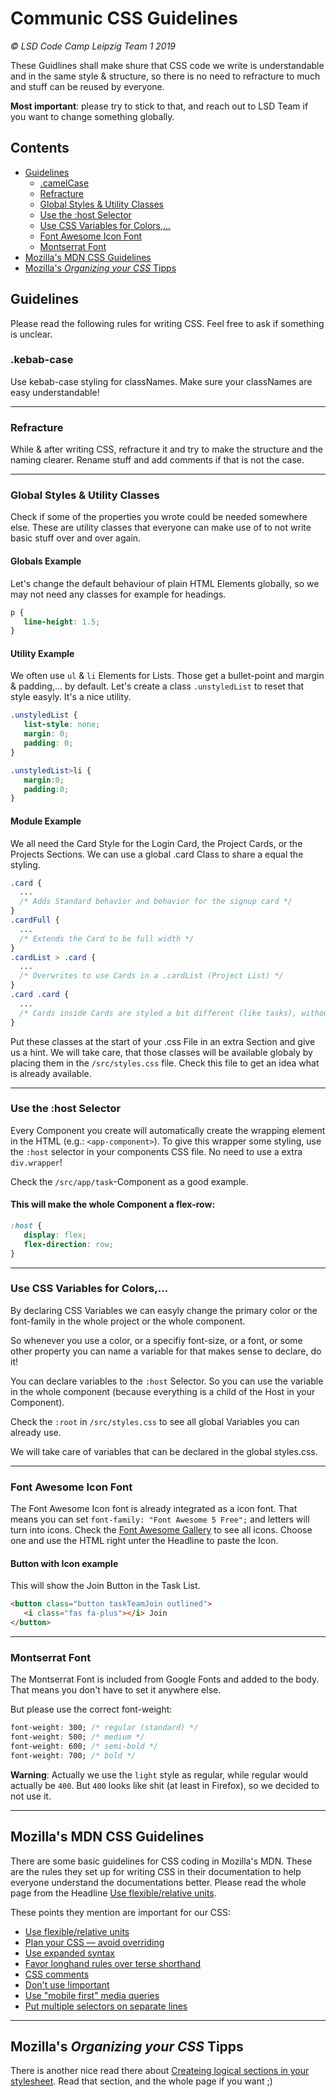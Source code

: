 # Communic CSS Guidelines

_&copy; LSD Code Camp Leipzig Team 1 2019_

These Guidlines shall make shure that CSS code we write is understandable and in the same style & structure, so there is no need to refracture to much and stuff can be reused by everyone.

__Most important__: please try to stick to that, and reach out to LSD Team if you want to change something globally. 

## Contents

* [Guidelines](#guidelines)
   * [.camelCase](#camelCase)
   * [Refracture](#refracture)
   * [Global Styles & Utility Classes](#global-styles--utility-classes)
   * [Use the :host Selector](#use-the-host-selector)
   * [Use CSS Variables for Colors,...](#use-css-variables-for-colors)
   * [Font Awesome Icon Font](#font-awesome-icon-font)
   * [Montserrat Font](#montserrat-font)
* [Mozilla's MDN CSS Guidelines](#mozillas-mdn-css-guidelines)
* [Mozilla's _Organizing your CSS_ Tipps](#mozillas-organizing-your-css-tipps)

## Guidelines

Please read the following rules for writing CSS. Feel free to ask if something is unclear.

### .kebab-case
Use kebab-case styling for classNames. Make sure your classNames are easy understandable!

---

### Refracture
While & after writing CSS, refracture it and try to make the structure and the naming clearer. Rename stuff and add comments if that is not the case.

---

### Global Styles & Utility Classes
Check if some of the properties you wrote could be needed somewhere else.
These are utility classes that everyone can make use of to not write basic stuff over and over again.

#### Globals Example
Let's change the default behaviour of plain HTML Elements globally, so we may not need any classes for example for headings.
```css
p {
   line-height: 1.5;
}
```

#### Utility Example
We often use `ul` & `li` Elements for Lists. Those get a bullet-point and margin & padding,... by default. Let's create a class `.unstyledList` to reset that style easyly. It's a nice utility.

```css
.unstyledList {
   list-style: none;
   margin: 0;
   padding: 0;
}

.unstyledList>li {
   margin:0;
   padding:0;
}
```

#### Module Example
We all need the Card Style for the Login Card, the Project Cards, or the Projects Sections. We can use a global .card Class to share a equal the styling.

```css
.card {
  ...
  /* Adds Standard behavior and behavior for the signup card */
}
.cardFull {
  ...
  /* Extends the Card to be full width */
}
.cardList > .card {
  ...
  /* Overwrites to use Cards in a .cardList (Project List) */
}
.card .card {
  ...
  /* Cards inside Cards are styled a bit different (like tasks), without the need of a seperate class */
}
```

Put these classes at the start of your .css File in an extra Section and give us a hint. We will take care, that those classes will be available globaly by placing them in the `/src/styles.css` file. Check this file to get an idea what is already available.

---

### Use the :host Selector
Every Component you create will automatically create the wrapping element in the HTML (e.g.: `<app-component>`). To give this wrapper some styling, use the `:host` selector in your components CSS file. No need to use a extra `div.wrapper`!

Check the `/src/app/task`-Component as a good example.

#### This will make the whole Component a flex-row:
```css
:host {
   display: flex;
   flex-direction: row;
}
```

---

### Use CSS Variables for Colors,...
By declaring CSS Variables we can easyly change the primary color or the font-family in the whole project or the whole component.

So whenever you use a color, or a specifiy font-size, or a font, or some other property you can name a variable for that makes sense to declare, do it!

You can declare variables to the `:host` Selector. So you can use the variable in the whole component (because everything is a child of the Host in your Component).

Check the `:root` in `/src/styles.css` to see all global Variables you can already use.

We will take care of variables that can be declared in the global styles.css.

---

### Font Awesome Icon Font
The Font Awesome Icon font is already integrated as a icon font. That means you can set `font-family: "Font Awesome 5 Free";` and letters will turn into icons. Check the [Font Awesome Gallery](https://fontawesome.com/icons?d=gallery&m=free) to see all icons. Choose one and use the HTML right unter the Headline to paste the Icon.

#### Button with Icon example

This will show the Join Button in the Task List.

```HTML
<button class="button taskTeamJoin outlined">
   <i class="fas fa-plus"></i> Join
</button>
```

---

### Montserrat Font

The Montserrat Font is included from Google Fonts and added to the body. That means you don't have to set it anywhere else.

But please use the correct font-weight:

```css
font-weight: 300; /* regular (standard) */
font-weight: 500; /* medium */
font-weight: 600; /* semi-bold */
font-weight: 700; /* bold */
```

__Warning__: Actually we use the `light` style as regular, while regular would actually be `400`. But `400` looks like shit (at least in Firefox), so we decided to not use it.

---

## Mozilla's MDN CSS Guidelines

There are some basic guidelines for CSS coding in Mozilla's MDN. These are the rules they set up for writing CSS in their documentation to help everyone understand the documentations better. Please read the whole page from the Headline [Use flexible/relative units](https://developer.mozilla.org/en-US/docs/MDN/Contribute/Guidelines/Code_guidelines/CSS#Use_flexiblerelative_units).

These points they mention are important for our CSS:
* [Use flexible/relative units](https://developer.mozilla.org/en-US/docs/MDN/Contribute/Guidelines/Code_guidelines/CSS#Use_flexiblerelative_units)
* [Plan your CSS — avoid overriding](https://developer.mozilla.org/en-US/docs/MDN/Contribute/Guidelines/Code_guidelines/CSS#Plan_your_CSS_%E2%80%94_avoid_overriding)
* [Use expanded syntax](https://developer.mozilla.org/en-US/docs/MDN/Contribute/Guidelines/Code_guidelines/CSS#Use_expanded_syntax)
*  [Favor longhand rules over terse shorthand](https://developer.mozilla.org/en-US/docs/MDN/Contribute/Guidelines/Code_guidelines/CSS#Favor_longhand_rules_over_terse_shorthand) 
*  [CSS comments](https://developer.mozilla.org/en-US/docs/MDN/Contribute/Guidelines/Code_guidelines/CSS#CSS_comments) 
*  [Don't use !important](https://developer.mozilla.org/en-US/docs/MDN/Contribute/Guidelines/Code_guidelines/CSS#Don't_use_!important) 
*  [Use "mobile first" media queries](https://developer.mozilla.org/en-US/docs/MDN/Contribute/Guidelines/Code_guidelines/CSS#Use_mobile_first_media_queries) 
*  [Put multiple selectors on separate lines](https://developer.mozilla.org/en-US/docs/MDN/Contribute/Guidelines/Code_guidelines/CSS#Put_multiple_selectors_on_separate_lines) 

---

## Mozilla's _Organizing your CSS_ Tipps

There is another nice read there about [Createing logical sections in your stylesheet](https://developer.mozilla.org/en-US/docs/Learn/CSS/Building_blocks/Organizing#Create_logical_sections_in_your_stylesheet). Read that section, and the whole page if you want ;)


